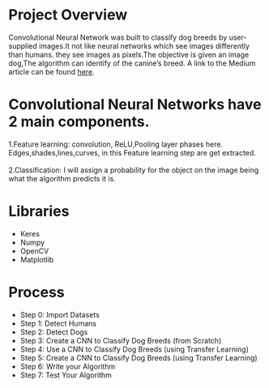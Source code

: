 # Project Overview
Convolutional Neural Network was built to classify dog breeds by user-supplied images.It not like neural networks which see images differently than humans. they see images as pixels.The objective is given an image dog,The algorithm can identify of the canine’s breed. 
A link to the Medium article can be found [here](https://medium.com/@chalee.chea/first-time-creating-a-cnn-dog-classifier-5d0eaa5a94bd).

# Convolutional Neural Networks have 2 main components.
1.Feature learning: convolution, ReLU,Pooling layer phases here. Edges,shades,lines,curves, in this Feature learning step are get extracted.<br />
<br />
2.Classification: I will assign a probability for the object on the image being what the algorithm predicts it is.

# Libraries 
- Keres 
- Numpy
- OpenCV
- Matplotlib

# Process 
- Step 0: Import Datasets
- Step 1: Detect Humans
- Step 2: Detect Dogs
- Step 3: Create a CNN to Classify Dog Breeds (from Scratch)
- Step 4: Use a CNN to Classify Dog Breeds (using Transfer Learning)
- Step 5: Create a CNN to Classify Dog Breeds (using Transfer Learning)
- Step 6: Write your Algorithm
- Step 7: Test Your Algorithm
